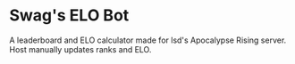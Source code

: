 # Swag's ELO Bot
A leaderboard and ELO calculator made for lsd's Apocalypse Rising server.
Host manually updates ranks and ELO.
